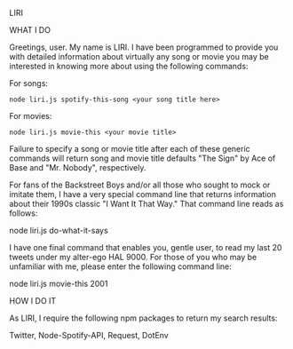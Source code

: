 LIRI


WHAT I DO

Greetings, user. My name is LIRI. I have been programmed to provide you with detailed information about virtually any song or movie you may be interested in knowing more about using the following commands:

For songs: 

  	node liri.js spotify-this-song <your song title here>

For movies: 

  	node liri.js movie-this <your movie title>
  
Failure to specify a song or movie title after each of these generic commands will return song and movie title defaults "The Sign" by Ace of Base and "Mr. Nobody", respectively. 

For fans of the Backstreet Boys and/or all those who sought to mock or imitate them, I have a very special command line that returns information about their 1990s classic "I Want It That Way." That command line reads as follows:

  node liri.js do-what-it-says

I have one final command that enables you, gentle user, to read my last 20 tweets under my alter-ego HAL 9000. For those of you who may be unfamiliar with me, please enter the following command line: 

  node liri.js movie-this 2001
  

HOW I DO IT

As LIRI, I require the following npm packages to return my search results:

Twitter,
Node-Spotify-API,
Request,
DotEnv









